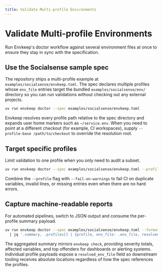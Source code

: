 ```yaml
---
title: Validate Multi-profile Environments
---
```


# Validate Multi-profile Environments

Run Envkeep's doctor workflow against several environment files at once to ensure they stay in sync with the specification.

## Use the Socialsense sample spec

The repository ships a multi-profile example at `examples/socialsense/envkeep.toml`. The spec declares multiple profiles whose `env_file` entries target the bundled `examples/socialsense/env/` directory so you can run validations without checking out any external projects.

```bash
uv run envkeep doctor --spec examples/socialsense/envkeep.toml
```

Envkeep resolves every profile path relative to the spec directory and expands user home markers such as `~/service.env`. When you need to point at a different checkout (for example, CI workspaces), supply `--profile-base /path/to/checkout` to override the resolution root.

## Target specific profiles

Limit validation to one profile when you only need to audit a subset.

```bash
uv run envkeep doctor --spec examples/socialsense/envkeep.toml --profile database
```

Combine the `--profile` flag with `--fail-on-warnings` to fail CI on duplicate variables, invalid lines, or missing entries even when there are no hard errors.

## Capture machine-readable reports

For automated pipelines, switch to JSON output and consume the per-profile summary payload.

```bash
uv run envkeep doctor --spec examples/socialsense/envkeep.toml --format json \
  | jq '.summary, .profiles[] | {profile, env_file: .env_file, resolved_env_file: .resolved_env_file}'
```

The aggregated summary mirrors `envkeep check`, providing severity totals, affected variables, and top offenders for dashboards or alerting systems. Individual profile payloads expose a `resolved_env_file` field so downstream tooling receives absolute locations regardless of how the spec references the profiles.
